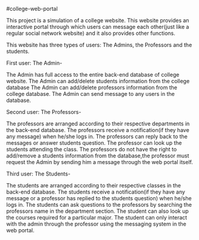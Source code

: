 #college-web-portal


This project is a simulation of a college website.
This website provides an interactive portal through which users can message each other(just like a regular social network website) and it also provides other functions.

This website has three types of users: The Admins, the Professors and the students.


First user: The Admin-


  The Admin has full access to the entire back-end database of college website.
  The Admin can add/delete students information from the college database
  The Admin can add/delete professors information from the college database.
  The Admin can send message to any users in the database.
  
  
  
Second user: The Professors-

  The professors are arranged according to their respective departments in the back-end database.
  The professors receive a notification(if they have any message) when he/she logs in.
  The professors can reply back to the messages or answer students question.
  The professor can look up the students attending the class.
  The professors do not have the right to add/remove a students information from the database,the professor must request the Admin by sending him a message through the web portal itself.
  
  
Third user: The Students-

  The students are arranged according to their respective classes in the back-end database.
  The students receive a notification(if they have any message or a professor has replied to the students question) when he/she logs in.
  The students can ask questions to the professors by searching the professors name in the department section.
  The student can also look up the courses required for a particular major.
  The student can only interact with the admin through the professor using the messaging system in the web portal.
  
  
  
    



